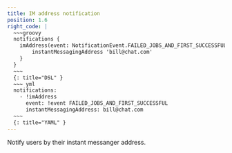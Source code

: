 ```yaml
---
title: IM address notification
position: 1.6
right_code: |
  ~~~groovy
  notifications {
    imAddress(event: NotificationEvent.FAILED_JOBS_AND_FIRST_SUCCESSFUL) {
        instantMessagingAddress 'bill@chat.com'
    }
  }
  ~~~
  {: title="DSL" }
  ~~~ yml
  notifications:
    - !imAddress
      event: !event FAILED_JOBS_AND_FIRST_SUCCESSFUL
      instantMessagingAddress: bill@chat.com
  ~~~
  {: title="YAML" }
---
```

Notify users by their instant messanger address.